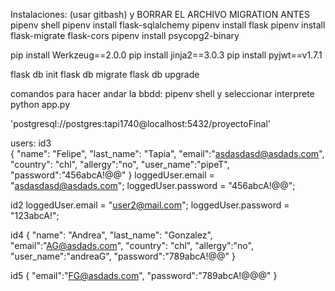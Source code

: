 Instalaciones: (usar gitbash) y BORRAR EL ARCHIVO MIGRATION ANTES
pipenv shell
pipenv install flask-sqlalchemy
pipenv install flask
pipenv install flask-migrate flask-cors
pipenv install psycopg2-binary

pip install Werkzeug==2.0.0
pip install jinja2==3.0.3
pip install pyjwt==v1.7.1

flask db init
flask db migrate
flask db upgrade

comandos para hacer andar la bbdd:
pipenv shell y seleccionar interprete
python app.py

'postgresql://postgres:tapi1740@localhost:5432/proyectoFinal'

users: id3  
{
"name": "Felipe",
"last_name": "Tapia",
"email":"asdasdasd@asdads.com",
"country": "chl",
"allergy":"no",
"user_name":"pipeT",
"password":"456abcA!@@"
}
loggedUser.email = "asdasdasd@asdads.com";
loggedUser.password = "456abcA!@@";

id2
loggedUser.email = "user2@mail.com";
loggedUser.password = "123abcA!";

id4
{
"name": "Andrea",
"last_name": "Gonzalez",
"email":"AG@asdads.com",
"country": "chl",
"allergy":"no",
"user_name":"andreaG",
"password":"789abcA!@@"
}

id5
{
"email":"FG@asdads.com",
"password":"789abcA!@@@"
}
